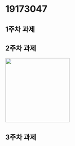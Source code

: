 # 19173047

## 1주차 과제

## 2주차 과제
   <img width="200" height="200" src="./png/2주차과제.png.PNG"> </img>
## 3주차 과제
